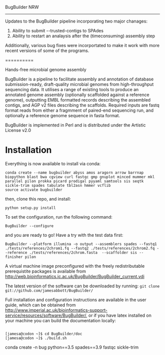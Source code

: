BugBuilder NRW

----------
Updates to the BugBuilder pipeline incorporating two major chanages:
1. Ability to submit --trusted-contigs to SPAdes
2. Ability to restart an analaysis after the (timeconsuming) assembly step

Additionally, various bug fixes were incorportated to make it work with more
recent versions of some of the programs.

==========

Hands-free microbial genome assembly

BugBuilder is a pipeline to facilitate assembly and annotation of database submission-ready,
draft-quality microbial genomes from high-throughput sequencing data. It utilises a range of
existing tools to produce an annotated genome assembly (optionally scaffolded against a reference
genome), outputting EMBL formatted records describing the assembled contigs, and AGP v2 files
describing the scaffolds. Required inputs are fastq format reads from either a fragmment of
paired-end sequencing run, and optionally a reference genome sequence in fasta format.

BugBuilder is implemented in Perl and is distributed under the Artistic License v2.0

Installation
============

Everything is now available to install via conda:

```
conda create --name bugbuilder abyss amos aragorn arrow barrnap biopython blast bwa cgview curl fastqc gmp gnuplot minced mummer mkl  parallel pilon prokka picard prodigal pyyaml samtools sis seqtk sickle-trim spades tabulate tbl2asn hmmer vcflib
source activate bugbuilder
```
then, clone this repo, and install:
```
python setup.py install
```
To set the configuration, run the following command:
```
BugBuilder --configure
```

and you are ready to go!  Have a try with the test data first:


```
BugBuilder --platform illumina -o output --assemblers spades --fastq1 ./tests/references/2chrom1.fq --fastq2 ./tests/references/2chrom2.fq --reference ./tests/references/2chrom.fasta  --scaffolder sis --finisher pilon
```

A virtual machine image preconfigured with the freely redistributable
prerequistite packages is available from
http://web.bioinformatics.ic.ac.uk/BugBuilder/BugBuilder_current.vdi

The latest version of the software can be downloaded by running:
<code>git clone git://github.com/jamesabbott/BugBuilder/</code>

Full installation and configuration instructions are available in the user
guide, which can be obtained from
http://www.imperial.ac.uk/bioinformatics-support-service/resources/software/BugBuilder/,
or if you have latex installed on your machine you can build the documentation
locally:

<code>
[jamesa@codon ~]$ cd BugBuilder/doc
[jamesa@codon ~]$ ./build.sh
</code>



conda create -n bug python==3.5 spades==3.9 fastqc sickle-trim

